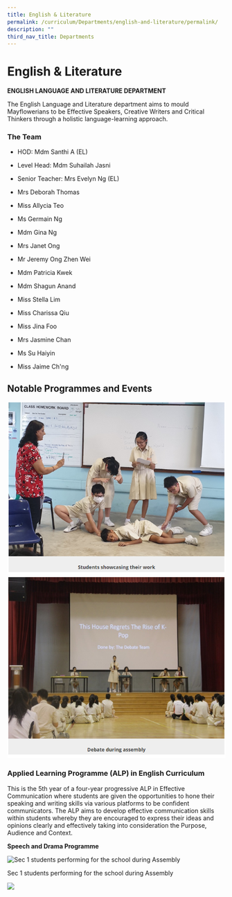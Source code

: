 ```yaml
---
title: English & Literature
permalink: /curriculum/Departments/english-and-literature/permalink/
description: ""
third_nav_title: Departments
---
```

English & Literature
====================

**ENGLISH LANGUAGE AND LITERATURE DEPARTMENT**

The English Language and Literature department aims to mould Mayflowerians to be Effective Speakers, Creative Writers and Critical Thinkers through a holistic language-learning approach.

### The Team

*   HOD: Mdm Santhi A (EL)
*   Level Head: Mdm Suhailah Jasni
*   Senior Teacher: Mrs Evelyn Ng (EL)
*   Mrs Deborah Thomas
*   Miss Allycia Teo
*   Ms Germain Ng  
    
*   Mdm Gina Ng
*   Mrs Janet Ong
*   Mr Jeremy Ong Zhen Wei
*   Mdm Patricia Kwek
*   Mdm Shagun Anand
*   Miss Stella Lim
*   Miss Charissa Qiu
*   Miss Jina Foo
*   Mrs Jasmine Chan
*   Ms Su Haiyin
*   Miss Jaime Ch'ng

Notable Programmes and Events
-----------------------------
![](/images/english1.png)
![](/images/english2.png)

### Applied Learning Programme (ALP) in English Curriculum

This is the 5th year of a four-year progressive ALP in Effective Communication where students are given the opportunities to hone their speaking and writing skills via various platforms to be confident communicators. The ALP aims to develop effective communication skills within students whereby they are encouraged to express their ideas and opinions clearly and effectively taking into consideration the Purpose, Audience and Context.

**Speech and Drama Programme**

![Sec 1 students performing for the school during Assembly](https://mayflowersec.moe.edu.sg/qql/slot/u313/Department/English/2020/ALP%20Sec%201%202019.jpg)

Sec 1 students performing for the school during Assembly

![](https://mayflowersec.moe.edu.sg/pix/spacer.gif)
